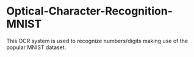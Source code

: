 # Optical-Character-Recognition-MNIST
This OCR system is used to recognize numbers/digits making use of the popular MNIST dataset.
